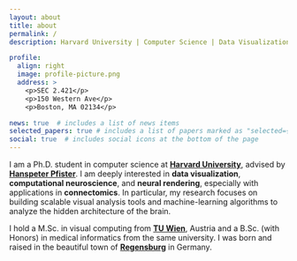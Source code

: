 ```yaml
---
layout: about
title: about
permalink: /
description: Harvard University | Computer Science | Data Visualization

profile:
  align: right
  image: profile-picture.png
  address: >
    <p>SEC 2.421</p>
    <p>150 Western Ave</p>
    <p>Boston, MA 02134</p>

news: true  # includes a list of news items
selected_papers: true # includes a list of papers marked as "selected={true}"
social: true  # includes social icons at the bottom of the page
---
```


I am a Ph.D. student in computer science at **[Harvard University](https://www.harvard.edu/)**, advised by **[Hanspeter Pfister](https://en.wikipedia.org/wiki/Hanspeter_Pfister)**.
I am deeply interested in **data visualization**, **computational neuroscience**, and **neural rendering**, especially with applications in **connectomics**. In particular, my research focuses on building scalable visual analysis tools and machine-learning algorithms to analyze the hidden architecture of the brain.

I hold a M.Sc. in visual computing from **[TU Wien](https://www.tuwien.at/en/)**, Austria and a B.Sc. (with Honors) in medical informatics from the same university.
I was born and raised in the beautiful town of **[Regensburg](https://en.wikipedia.org/wiki/Regensburg)** in Germany.